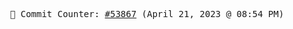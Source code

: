 <p align="center">
    <samp>
        📮 Commit Counter: <a href="https://github.com/Javascript-void0/Javascript-void0/commits/main">#53867</a> (April 21, 2023 @ 08:54 PM)
    </samp>
</p>
